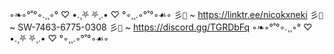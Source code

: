 ◦❧◦°˚°◦.¸¸◦° ♡ •.¸⛧   ⛧¸.• ♡ °◦¸¸.◦°˚°◦☙◦
彡`🔗` ~ https://linktr.ee/nicokxneki
彡`💫` ~ SW-7463-6775-0308
彡`🎀` ~ https://discord.gg/TGRDbFq
◦❧◦°˚°◦.¸¸◦° ♡ •.¸⛧   ⛧¸.• ♡ °◦¸¸.◦°˚°◦☙◦
